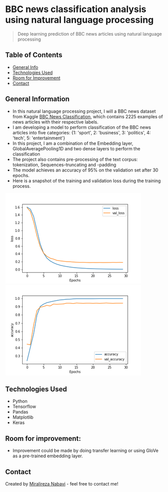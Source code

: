 # BBC news classification analysis using natural language processing
> Deep learning prediction of BBC news articles using natural language processing

## Table of Contents
* [General Info](#general-information)
* [Technologies Used](#technologies-used)
* [Room for Improvement](#room-for-improvement)
* [Contact](#contact)
<!-- * [License](#license) -->


## General Information
- In this natural language processing project, I will a BBC news dataset from Kaggle [BBC News Classification](https://www.kaggle.com/c/learn-ai-bbc/overview), which contains 2225 examples of news articles with their respective labels. 
- I am developing a model to perform classification of the BBC news articles into five categories: {1: 'sport', 2: 'business', 3: 'politics', 4: 'tech', 5: 'entertainment'}
- In this project, I am a combination of the Embedding layer, GlobalAveragePooling1D and two dense layers to perform the classification
- The project also contains pre-processing of the text corpus: tokenization, Sequences-truncating and -padding
- The model achieves an accuracy of 95% on the validation set after 30 epochs.
- Here is a snapshot of the training and validation loss during the training process.

![Example screenshot](loss.png)
![Example screenshot](accuracy.png)
<!-- If you have screenshots you'd like to share, include them here. -->

## Technologies Used
- Python
- Tensorflow
- Pandas
- Matplotlib
- Keras

## Room for improvement:
- Improvement could be made by doing transfer learning or using GloVe as a pre-trained embedding layer.

## Contact
Created by [Miralireza Nabavi](anabavib@asu.edu) - feel free to contact me!
